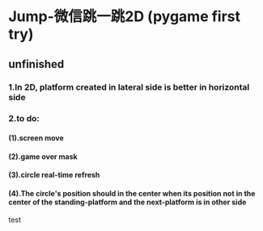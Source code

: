 Jump-微信跳一跳2D (pygame first try)
==================================
unfinished
-----------
### 1.In 2D, platform created in lateral side is better in horizontal side
### 2.to do:
####    (1).screen move
####    (2).game over mask
####    (3).circle real-time refresh
####    (4).The circle's position should in the center when its position not in the center of the standing-platform and the next-platform is in other side

test